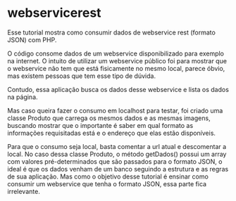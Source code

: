 webservicerest
==============

Esse tutorial mostra como consumir dados de webservice rest (formato JSON) com PHP.

O código consome dados de um webservice disponibilizado para exemplo na internet. O intuito de utilizar um webservice público foi para mostrar que o webservice não tem que está fisicamente no mesmo local, parece óbvio, mas existem pessoas que tem esse tipo de dúvida.

Contudo, essa aplicação busca os dados desse webservice e lista os dados na página.

Mas caso queira fazer o consumo em localhost para testar, foi criado uma classe Produto que carrega os mesmos dados e as mesmas imagens, buscando mostrar que o importante é saber em qual formato as informações requisitadas está e o endereço que elas estão disponíveis. 

Para que o consumo seja local, basta comentar a url atual e descomentar a local. No caso dessa classe Produto, o método getDados() possui um array com valores pré-determinados que são passados para o formato JSON, o ideal é que os dados venham de um banco seguindo a estrutura e as regras de sua aplicação. Mas como o objetivo desse tutorial é ensinar como consumir um webservice que tenha o formato JSON, essa parte fica irrelevante.
